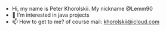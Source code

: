 - Hi, my name is Peter Khorolskii. My nickname @Lemm90
- 👀 I'm interested in java projects
- 📫 How to get to me? of course mail: khorolskii@icloud.com

<!---
Lemm90/Lemm90 is a ✨ special ✨ repository because its `README.md` (this file) appears on your GitHub profile.
You can click the Preview link to take a look at your changes.
--->
